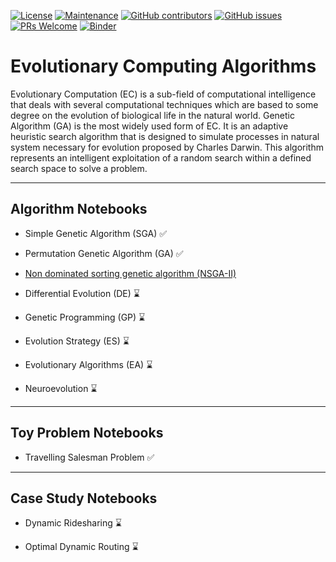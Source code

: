 [![License](https://img.shields.io/badge/License-Apache%202.0-blue.svg)](https://opensource.org/licenses/Apache-2.0) [![Maintenance](https://img.shields.io/badge/Maintained%3F-yes-green.svg)](https://GitHub.com/Naereen/StrapDown.js/graphs/commit-activity) [![GitHub contributors](https://img.shields.io/github/contributors/Naereen/StrapDown.js.svg)](https://github.com/SmartMobilityAlgorithms/GettingStarted/graphs/contributors) 
[![GitHub issues](https://img.shields.io/github/issues/Naereen/StrapDown.js.svg)](https://github.com/SmartMobilityAlgorithms/GettingStarted/issues) 
[![PRs Welcome](https://img.shields.io/badge/PRs-welcome-brightgreen.svg?style=flat-square)](https://github.com/SmartMobilityAlgorithms/GettingStarted/pulls)
[![Binder](https://mybinder.org/badge_logo.svg)](https://mybinder.org/v2/gh/SmartMobilityAlgorithms/Evolutionary-Computing-Algorithms/master)

# Evolutionary Computing Algorithms
Evolutionary Computation (EC) is a sub-field of computational intelligence that deals with several computational techniques which are based to some degree on the evolution of biological life in the natural world. Genetic Algorithm (GA) is the most widely used form of EC. It is an adaptive heuristic search algorithm that is designed to simulate processes in natural system necessary for evolution proposed by Charles Darwin. This algorithm represents an intelligent exploitation of a random search within a defined search space to solve a problem.

---
## Algorithm Notebooks
- Simple Genetic Algorithm (SGA) :white_check_mark:

- Permutation Genetic Algorithm (GA) :white_check_mark:

- [Non dominated sorting genetic algorithm (NSGA-II)](https://www.iitk.ac.in/kangal/Deb_NSGA-II.pdf)

- Differential Evolution (DE) :hourglass:

- Genetic Programming (GP) :hourglass:

- Evolution Strategy (ES) :hourglass:

- Evolutionary Algorithms (EA) :hourglass:

- Neuroevolution :hourglass:

---
## Toy Problem Notebooks
- Travelling Salesman Problem :white_check_mark:

---
## Case Study Notebooks
- Dynamic Ridesharing :hourglass:

- Optimal Dynamic Routing :hourglass:
